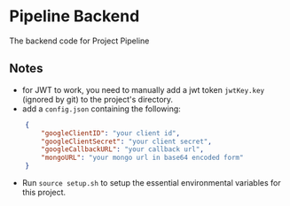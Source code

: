# Pipeline Backend

The backend code for Project Pipeline

## Notes
* for JWT to work, you need to manually add a jwt token `jwtKey.key` (ignored by git) to the project's directory.
* add a `config.json` containing the following:
```json
    {
        "googleClientID": "your client id",
        "googleClientSecret": "your client secret",
        "googleCallbackURL": "your callback url",
        "mongoURL": "your mongo url in base64 encoded form"
    }
```
* Run `source setup.sh` to setup the essential environmental variables for this project.
    

